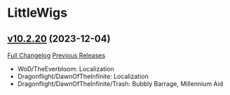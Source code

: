 # LittleWigs

## [v10.2.20](https://github.com/BigWigsMods/LittleWigs/tree/v10.2.20) (2023-12-04)
[Full Changelog](https://github.com/BigWigsMods/LittleWigs/compare/v10.2.19...v10.2.20) [Previous Releases](https://github.com/BigWigsMods/LittleWigs/releases)

- WoD/TheEverbloom: Localization  
- Dragonflight/DawnOfTheInfinite: Localization  
- Dragonflight/DawnOfTheInfinite/Trash: Bubbly Barrage, Millennium Aid  
